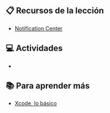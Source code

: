 ## :clipboard: Recursos de la lección

- [Notification Center](https://docs.google.com/presentation/d/1z4tzDpAKnPGsp4Tgv6sexXnZHq6z93QDHn2SmtQjx3s/edit?usp=sharing)

## :computer: Actividades

- 



## :books: Para aprender más

- [Xcode, lo básico](https://buildfire.com/xcode-tutorial/)
